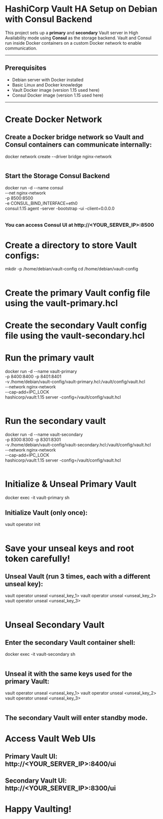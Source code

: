 # HashiCorp Vault HA Setup on Debian with Consul Backend

This project sets up a **primary** and **secondary** Vault server in High Availability mode using **Consul** as the storage backend. Vault and Consul run inside Docker containers on a custom Docker network to enable communication.

---

## Prerequisites

- Debian server with Docker installed
- Basic Linux and Docker knowledge
- Vault Docker image (version 1.15 used here)
- Consul Docker image (version 1.15 used here)

---

# Create Docker Network

## Create a Docker bridge network so Vault and Consul containers can communicate internally:

docker network create --driver bridge nginx-network
```
```
## Start the Storage Consul Backend

docker run -d --name consul \
  --net nginx-network \
  -p 8500:8500 \
  -e CONSUL_BIND_INTERFACE=eth0 \
  consul:1.15 agent -server -bootstrap -ui -client=0.0.0.0
```
```

### You can access Consul UI at http://<YOUR_SERVER_IP>:8500

# Create a directory to store Vault configs:

mkdir -p /home/debian/vault-config
cd /home/debian/vault-config
```
```

# Create the primary Vault config file using the vault-primary.hcl 


# Create the secondary Vault config file using the vault-secondary.hcl

# Run the primary vault

docker run -d --name vault-primary \
  -p 8400:8400 -p 8401:8401 \
  -v /home/debian/vault-config/vault-primary.hcl:/vault/config/vault.hcl \
  --network nginx-network \
  --cap-add=IPC_LOCK \
  hashicorp/vault:1.15 server -config=/vault/config/vault.hcl
```
```
# Run the secondary vault

docker run -d --name vault-secondary \
  -p 8300:8300 -p 8301:8301 \
  -v /home/debian/vault-config/vault-secondary.hcl:/vault/config/vault.hcl \
  --network nginx-network \
  --cap-add=IPC_LOCK \
  hashicorp/vault:1.15 server -config=/vault/config/vault.hcl
```
```
# Initialize & Unseal Primary Vault

docker exec -it vault-primary sh

## Initialize Vault (only once):

vault operator init
```
```
# Save your unseal keys and root token carefully!

## Unseal Vault (run 3 times, each with a different unseal key):


vault operator unseal <unseal_key_1>
vault operator unseal <unseal_key_2>
vault operator unseal <unseal_key_3>
```
```
# Unseal Secondary Vault

## Enter the secondary Vault container shell:


docker exec -it vault-secondary sh
```
```
## Unseal it with the same keys used for the primary Vault:


vault operator unseal <unseal_key_1>
vault operator unseal <unseal_key_2>
vault operator unseal <unseal_key_3>
```
```
## The secondary Vault will enter standby mode.

# Access Vault Web UIs

## Primary Vault UI: http://<YOUR_SERVER_IP>:8400/ui

## Secondary Vault UI: http://<YOUR_SERVER_IP>:8300/ui

# Happy Vaulting! 
